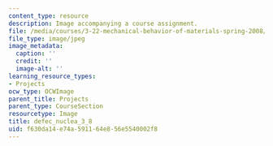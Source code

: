 ```yaml
---
content_type: resource
description: Image accompanying a course assignment.
file: /media/courses/3-22-mechanical-behavior-of-materials-spring-2008/f630da14e74a591164e856e5540002f8_defec_nuclea_3_8.jpg
file_type: image/jpeg
image_metadata:
  caption: ''
  credit: ''
  image-alt: ''
learning_resource_types:
- Projects
ocw_type: OCWImage
parent_title: Projects
parent_type: CourseSection
resourcetype: Image
title: defec_nuclea_3_8
uid: f630da14-e74a-5911-64e8-56e5540002f8
---
```

